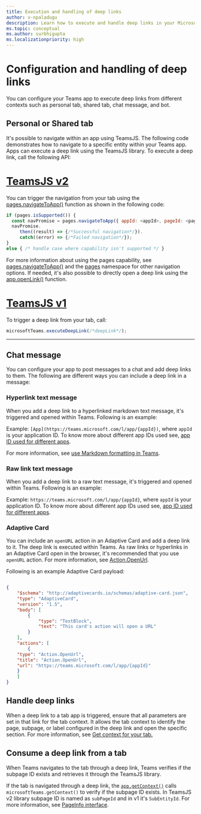 ```yaml
---
title: Execution and handling of deep links
author: v-npaladugu
description: Learn how to execute and handle deep links in your Microsoft Teams.
ms.topic: conceptual
ms.author: surbhigupta
ms.localizationpriority: high
---
```


# Configuration and handling of deep links

You can configure your Teams app to execute deep links from different contexts such as personal tab, shared tab, chat message, and bot.

## Personal or Shared tab

It's possible to navigate within an app using TeamsJS. The following code demonstrates how to navigate to a specific entity within your Teams app. Apps can execute a deep link using the TeamsJS library. To execute a deep link, call the following API:

# [TeamsJS v2](#tab/teamsjs-v2)

You can trigger the navigation from your tab using the [pages.navigateToApp()](/javascript/api/@microsoft/teams-js/pages?view=msteams-client-js-latest#@microsoft-teams-js-pages-navigatetoapp&preserve-view=true) function as shown in the following code:

```javascript
if (pages.isSupported()) {
  const navPromise = pages.navigateToApp({ appId: <appId>, pageId: <pageId>, webUrl: <webUrl>, subPageId: <subPageId>, channelId:<channelId>});
  navPromise.
     then((result) => {/*Successful navigation*/}).
     catch((error) => {/*Failed navigation*/});
}
else { /* handle case where capability isn't supported */ }
```

For more information about using the pages capability, see [pages.navigateToApp()](/javascript/api/@microsoft/teams-js/pages?view=msteams-client-js-latest#@microsoft-teams-js-pages-navigatetoapp&preserve-view=true) and the [pages](/javascript/api/@microsoft/teams-js/pages?view=msteams-client-js-latest&preserve-view=true) namespace for other navigation options. If needed, it's also possible to directly open a deep link using the [app.openLink()](/javascript/api/@microsoft/teams-js/app?view=msteams-client-js-latest#@microsoft-teams-js-app-openlink&preserve-view=true) function.

# [TeamsJS v1](#tab/teamsjs-v1)

To trigger a deep link from your tab, call:

```javascript
microsoftTeams.executeDeepLink(/*deepLink*/);
```

---

## Chat message

You can configure your app to post messages to a chat and add deep links to them. The following are different ways you can include a deep link in a message:

### Hyperlink text message

When you add a deep link to a hyperlinked markdown text message, it's triggered and opened within Teams. Following is an example:

Example: `[App](https://teams.microsoft.com/l/app/{appId})`, where `appId` is your application ID. To know more about different app IDs used see, [app ID used for different apps](~/concepts/build-and-test/deep-link-application.md#app-id-used-for-different-apps).

For more information, see [use Markdown formatting in Teams](https://support.microsoft.com/en-us/office/use-markdown-formatting-in-teams-4d10bd65-55e2-4b2d-a1f3-2bebdcd2c772).

### Raw link text message

When you add a deep link to a raw text message, it's triggered and opened within Teams. Following is an example:

Example: `https://teams.microsoft.com/l/app/{appId}`, where `appId` is your application ID. To know more about different app IDs used see, [app ID used for different apps](~/concepts/build-and-test/deep-link-application.md#app-id-used-for-different-apps).


### Adaptive Card

You can include an `openURL` action in an Adaptive Card and add a deep link to it. The deep link is executed within Teams. As raw links or hyperlinks in an Adaptive Card open in the browser, it's recommended that you use `openURL` action. For more information, see [Action.OpenUrl](https://adaptivecards.io/explorer/Action.OpenUrl.html).

Following is an example Adaptive Card payload:

```json

{
    "$schema": "http://adaptivecards.io/schemas/adaptive-card.json",
    "type": "AdaptiveCard",
    "version": "1.5",
    "body": [
        {
            "type": "TextBlock",
            "text": "This card's action will open a URL"
        }
    ],
    "actions": [
        {
    "type": "Action.OpenUrl",
    "title": "Action.OpenUrl",
    "url": "https://teams.microsoft.com/l/app/{appId}"
    }
    ]
}

```

## Handle deep links

When a deep link to a tab app is triggered, ensure that all parameters are set in that link for the tab context. It allows the tab context to identify the page, subpage, or label configured in the deep link and open the specific section. For more information, see [Get context for your tab.](~/tabs/how-to/access-teams-context.md)

## Consume a deep link from a tab

When Teams navigates to the tab through a deep link, Teams verifies if the subpage ID exists and retrieves it through the TeamsJS library.

If the tab is navigated through a deep link, the [`app.getContext()`](/javascript/api/@microsoft/teams-js/app?view=msteams-client-js-latest#@microsoft-teams-js-app-getcontext&preserve-view=true) calls `microsoftTeams.getContext()` to verify if the subpage ID exists. In TeamsJS v2 library subpage ID is named as `subPageId` and in v1 it's `SubEntityId`. For more information, see [PageInfo interface](/javascript/api/@microsoft/teams-js/app?view=msteams-client-js-latest#@microsoft-teams-js-app-pageinfo&preserve-view=true).
